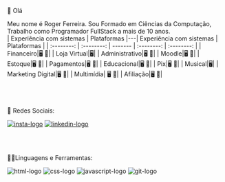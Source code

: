 🚀  Olá

Meu nome é Roger Ferreira. Sou Formado em Ciências da Computação, Trabalho como Programador FullStack a mais de 10 anos.
<br>
| Experiência com sistemas  | Plataformas   |---| Experiência com sistemas  | Plataformas   |
| :--------: | :--------: | ------- | :--------: | :--------: |
| Financeiro|🖥️ 📱|  | Loja Virtual|🖥️|
| Administrativo|🖥️ 📱|  | Moodle|🖥️ 📱|
| Estoque|🖥️ 📱|  | Pagamentos|🖥️ 📱|
| Educacional|🖥️ 📱|  | Pix|🖥️ 📱|
| Musical|🖥️|  | Marketing Digital|🖥️ 📱|
| Multimídia| 🖥️ 📱|  | Afiliação|🖥️ 📱|


<br>
<br>

📱 Redes Sociais:


<a href="https://www.instagram.com/roger.ferreira.rj/"> <img src="https://img.shields.io/badge/Instagram-E4405F?style=for-the-badge&logo=instagram&logoColor=white" alt="insta-logo"/></a>            <a href="https://www.linkedin.com/in/rogerdarochaferreira"> <img src="https://img.shields.io/badge/LinkedIn-0077B5?style=for-the-badge&logo=linkedin&logoColor=white" alt="linkedin-logo" /></a>

<br>
<br>

👨‍💻Linguagens e Ferramentas: 


<img src="https://img.shields.io/badge/HTML5-E34F26?style=for-the-badge&logo=html5&logoColor=white" alt="html-logo"/>       <img src="https://img.shields.io/badge/CSS-239120?&style=for-the-badge&logo=css3&logoColor=white" alt="css-logo"/>              <img src="https://img.shields.io/badge/JavaScript-323330?style=for-the-badge&logo=javascript&logoColor=F7DF1E"  alt="javascript-logo"/>                   <img src="https://img.shields.io/badge/GIT-E44C30?style=for-the-badge&logo=git&logoColor=white" alt="git-logo"/>

<br>
<br>
